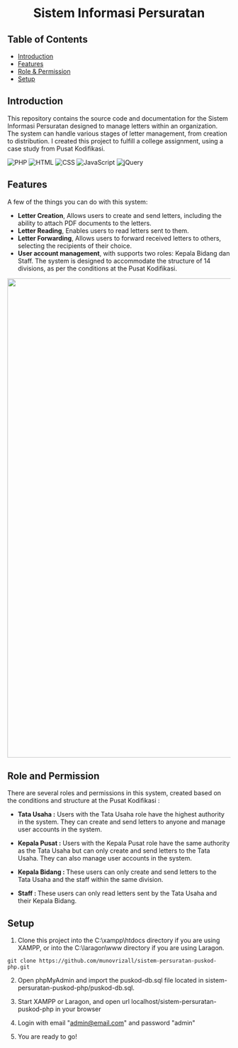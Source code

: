 <h1 align="center"> Sistem Informasi Persuratan </h1>

## Table of Contents

- [Introduction](#introduction)
- [Features](#features)
- [Role & Permission](#role-and-permission)
- [Setup](#setup)

<!-- END doctoc generated TOC please keep comment here to allow auto update -->

## Introduction

This repository contains the source code and documentation for the Sistem Informasi Persuratan designed to manage letters within an organization. The system can handle various stages of letter management, from creation to distribution. I created this project to fulfill a college assignment, using a case study from Pusat Kodifikasi.

![PHP](https://img.shields.io/badge/Built_with-PHP-blue?logo=php)
![HTML](https://img.shields.io/badge/Built_with-HTML-orange?logo=html5)
![CSS](https://img.shields.io/badge/Built_with-CSS-blueviolet?logo=css3)
![JavaScript](https://img.shields.io/badge/Built_with-JavaScript-yellow?logo=javascript)
![jQuery](https://img.shields.io/badge/Built_with-jQuery-blue?logo=jquery)

## Features

A few of the things you can do with this system:

- <b>Letter Creation</b>, Allows users to create and send letters, including the ability to attach PDF documents to the letters.
- <b>Letter Reading</b>, Enables users to read letters sent to them.
- <b>Letter Forwarding</b>, Allows users to forward received letters to others, selecting the recipients of their choice.
- <b>User account management</b>, with supports two roles: Kepala Bidang dan Staff. The system is designed to accommodate the structure of 14 divisions, as per the conditions at the Pusat Kodifikasi.

<p align="center">
  <img src = "https://i.imgur.com/4bqIPrc.jpeg" width=1080>
</p>

## Role and Permission

There are several roles and permissions in this system, created based on the conditions and structure at the Pusat Kodifikasi :

- <b>Tata Usaha :</b> Users with the Tata Usaha role have the highest authority in the system. They can create and send letters to anyone and manage user accounts in the system.

- <b>Kepala Pusat :</b> Users with the Kepala Pusat role have the same authority as the Tata Usaha but can only create and send letters to the Tata Usaha. They can also manage user accounts in the system.

- <b>Kepala Bidang : </b> These users can only create and send letters to the Tata Usaha and the staff within the same division.

- <b>Staff : </b> These users can only read letters sent by the Tata Usaha and their Kepala Bidang.

## Setup

1. Clone this project into the C:\xampp\htdocs directory if you are using XAMPP, or into the C:\laragon\www directory if you are using Laragon.

```
git clone https://github.com/munovrizall/sistem-persuratan-puskod-php.git
```

2. Open phpMyAdmin and import the puskod-db.sql file located in sistem-persuratan-puskod-php/puskod-db.sql.

3. Start XAMPP or Laragon, and open url localhost/sistem-persuratan-puskod-php in your browser

4. Login with email "admin@email.com" and password "admin"

5. You are ready to go!
